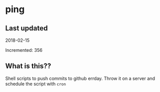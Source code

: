 # ping

## Last updated
2018-02-15

Incremented: 356

## What is this??
Shell scripts to push commits to github errday. Throw it on a server and schedule the script with `cron`
